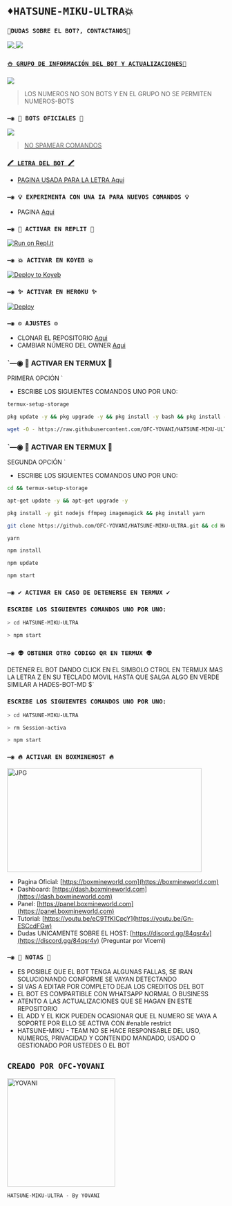 # `♦️HATSUNE-MIKU-ULTRA💥`

### `🏓DUDAS SOBRE EL BOT?, CONTACTANOS🍁`
<a href="http://wa.me/5212411719888" target="blank"><img src="https://img.shields.io/badge/OFC-YOVANI_CREADOR-25D366?style=for-the-badge&logo=whatsapp&logoColor=white" />
<a href="http://wa.me/5212411347465" target="blank"><img src="https://img.shields.io/badge/OFC-YOVANI_CREADOR-25D366?style=for-the-badge&logo=whatsapp&logoColor=white" />


### `⛄ GRUPO DE INFORMACIÓN DEL BOT Y ACTUALIZACIONES🧿`

<a href="https://chat.whatsapp.com/LGvb0X9GJM0LXE6yvWIE6x" target="blank"><img src="https://img.shields.io/badge/GRUPO_DE_SOPORTE-25D366?style=for-the-badge&logo=whatsapp&logoColor=white" />
</a>
> LOS NUMEROS NO SON BOTS Y EN EL GRUPO NO SE PERMITEN NUMEROS-BOTS

### `—◉ 🤖 BOTS OFICIALES 🤖`

<a href="https://api.whatsapp.com/send/?phone=5212411347465&text&type=phone_number&app_absent=0" target="blank"><img src="https://img.shields.io/badge/BOT-OFICIAL.1-25D366?style=for-the-badge&logo=whatsapp&logoColor=white" />

 > NO SPAMEAR COMANDOS

### `🖍 LETRA DEL BOT 🖍`
- PAGINA USADA PARA LA LETRA [Aqui](https://smiley.cool/es/weirdmaker.php)

### `—◉ 💡 EXPERIMENTA CON UNA IA PARA NUEVOS COMANDOS 💡`
- PAGINA [Aqui](https://beta.openai.com/playground)

### `—◉ 🌌 ACTIVAR EN REPLIT 🌌`

[![Run on Repl.it](https://repl.it/badge/github/OFC-YOVANI/HATSUNE-MIKU)](https://repl.it/github/OFC-YOVANI/HATSUNE-MIKU)

### `—◉ 💥 ACTIVAR EN KOYEB 💥`

[![Deploy to Koyeb](https://www.koyeb.com/static/images/deploy/button.svg)](https://app.koyeb.com/deploy?type=git&repository=github.com/OFC-YOVANI/HATSUNE-MIKU&branch=master&name=Hatsunemikubot)

### `—◉ ✨ ACTIVAR EN HEROKU ✨`
[![Deploy](https://www.herokucdn.com/deploy/button.svg)](https://heroku.com/deploy?template=https://github.com/OFC-YOVANI/HATSUNE-MIKU)

### `—◉ ⚙️ AJUSTES ⚙️`
- CLONAR EL REPOSITORIO [Aqui](https://github.com/OFC-YOVANI/HATSUNE-MIKU/fork)
- CAMBIAR NÚMERO DEL OWNER [Aqui](https://github.com/OFC-YOVANI/HATSUNE-MIKU/blob/master/config.js)

### `—◉ 👾 ACTIVAR EN TERMUX 👾
PRIMERA OPCIÓN `
- ESCRIBE LOS SIGUIENTES COMANDOS UNO POR UNO:
```bash
termux-setup-storage
```

```bash
pkg update -y && pkg upgrade -y && pkg install -y bash && pkg install -y wget && pkg install yarn
```

```bash
wget -O - https://raw.githubusercontent.com/OFC-YOVANI/HATSUNE-MIKU-ULTRA/master/install.sh | bash
```


### `—◉ 👾 ACTIVAR EN TERMUX 👾
SEGUNDA OPCIÓN ` 
- ESCRIBE LOS SIGUIENTES COMANDOS UNO POR UNO:
```bash
cd && termux-setup-storage
```

```bash
apt-get update -y && apt-get upgrade -y
```

```bash
pkg install -y git nodejs ffmpeg imagemagick && pkg install yarn
```

```bash
git clone https://github.com/OFC-YOVANI/HATSUNE-MIKU-ULTRA.git && cd HATSUNE-MIKU-ULTRA
```

```bash
yarn
```

```bash
npm install
```

```bash
npm update
```

```bash
npm start
```

### `—◉ ✔️ ACTIVAR EN CASO DE DETENERSE EN TERMUX ✔️`

### `ESCRIBE LOS SIGUIENTES COMANDOS UNO POR UNO:`

```bash
> cd HATSUNE-MIKU-ULTRA
```

```bash
> npm start
```

### `—◉ 👽 OBTENER OTRO CODIGO QR EN TERMUX 👽`
 DETENER EL BOT DANDO CLICK EN EL SIMBOLO CTROL EN TERMUX MAS LA LETRA Z EN SU TECLADO MOVIL HASTA QUE SALGA ALGO EN VERDE SIMILAR A HADES-BOT-MD $`

### `ESCRIBE LOS SIGUIENTES COMANDOS UNO POR UNO:`

```bash
> cd HATSUNE-MIKU-ULTRA
```

```bash
> rm Session-activa
```

```bash
> npm start
```

### `—◉ 🔥 ACTIVAR EN BOXMINEHOST 🔥`
<a href="https://boxmineworld.com"><img src="https://raw.githubusercontent.com/OFC-YOVANI/HATSUNE-MIKU/master/src/Pre%20Bot%20Publi.png" width="450" height="240" alt="JPG"/></a>
- Pagina Oficial: [https://boxmineworld.com](https://boxmineworld.com)
- Dashboard: [https://dash.boxmineworld.com](https://dash.boxmineworld.com)
- Panel: [https://panel.boxmineworld.com](https://panel.boxmineworld.com)
- Tutorial: [https://youtu.be/eC9TfKICpcY](https://youtu.be/Gn-ESCcdFGw)
- Dudas UNICAMENTE SOBRE EL HOST: [https://discord.gg/84qsr4v](https://discord.gg/84qsr4v) (Preguntar por Vicemi)

### `—◉ 📝 NOTAS 📝`
- ES POSIBLE QUE EL BOT TENGA ALGUNAS FALLAS, SE IRAN SOLUCIONANDO CONFORME SE VAYAN DETECTANDO
- SI VAS A EDITAR POR COMPLETO DEJA LOS CREDITOS DEL BOT 
- EL BOT ES COMPARTIBLE CON WHATSAPP NORMAL O BUSINESS
- ATENTO A LAS ACTUALIZACIONES QUE SE HAGAN EN ESTE REPOSITORIO
- EL ADD Y EL KICK PUEDEN OCASIONAR QUE EL NUMERO SE VAYA A SOPORTE POR ELLO SE ACTIVA CON #enable restrict 
- HATSUNE-MIKU - TEAM NO SE HACE RESPONSABLE DEL USO, NUMEROS, PRIVACIDAD Y CONTENIDO MANDADO, USADO O GESTIONADO POR USTEDES O EL BOT


## `CREADO POR OFC-YOVANI` 
<a href="https://github.com/OFC-YOVANI"><img src="https://i.imgur.com/JP52fdP.jpg" width="250" height="250" alt="YOVANI"/></a>
  
`HATSUNE-MIKU-ULTRA - By YOVANI`

